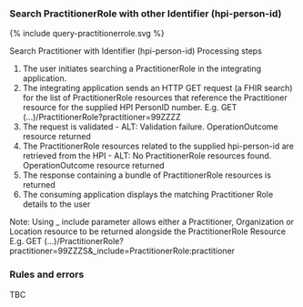 

### Search PractitionerRole with other Identifier (hpi-person-id)

<div>
{% include query-practitionerrole.svg %}
</div>

Search Practitioner with Identifier (hpi-person-id) Processing steps

1. The user initiates searching a PractitionerRole in the integrating application.
2. The integrating application sends an HTTP GET request (a FHIR search) for the list of PractitionerRole resources that reference the Practitioner resource for the supplied HPI PersonID number. E.g. GET (...)/PractitionerRole?practitioner=99ZZZZ
3. The request is validated - ALT: Validation failure. OperationOutcome resource returned
4. The PractitionerRole resources related to the supplied hpi-person-id are retrieved from the HPI - ALT: No PractitionerRole resources found. OperationOutcome resource returned
5. The response containing a bundle of PractitionerRole resources is returned
6. The consuming application displays the matching Practitioner Role details to the user

Note: Using _ include parameter allows either a Practitioner, Organization or Location resource to be returned alongside the PractitionerRole Resource
E.g. GET (...)/PractitionerRole?practitioner=99ZZZS&_include=PractitionerRole:practitioner

  
### Rules and errors
TBC
